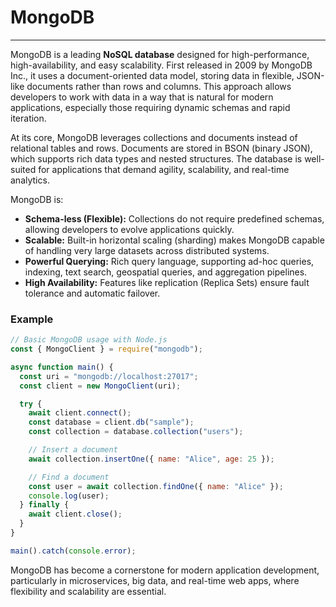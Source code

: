 # MongoDB

---

MongoDB is a leading **NoSQL database** designed for high-performance, high-availability, and easy scalability. First released in 2009 by MongoDB Inc., it uses a document-oriented data model, storing data in flexible, JSON-like documents rather than rows and columns. This approach allows developers to work with data in a way that is natural for modern applications, especially those requiring dynamic schemas and rapid iteration.

At its core, MongoDB leverages collections and documents instead of relational tables and rows. Documents are stored in BSON (binary JSON), which supports rich data types and nested structures. The database is well-suited for applications that demand agility, scalability, and real-time analytics.

MongoDB is:

- **Schema-less (Flexible):** Collections do not require predefined schemas, allowing developers to evolve applications quickly.  
- **Scalable:** Built-in horizontal scaling (sharding) makes MongoDB capable of handling very large datasets across distributed systems.  
- **Powerful Querying:** Rich query language, supporting ad-hoc queries, indexing, text search, geospatial queries, and aggregation pipelines.  
- **High Availability:** Features like replication (Replica Sets) ensure fault tolerance and automatic failover.  

### Example

```javascript
// Basic MongoDB usage with Node.js
const { MongoClient } = require("mongodb");

async function main() {
  const uri = "mongodb://localhost:27017";
  const client = new MongoClient(uri);

  try {
    await client.connect();
    const database = client.db("sample");
    const collection = database.collection("users");

    // Insert a document
    await collection.insertOne({ name: "Alice", age: 25 });

    // Find a document
    const user = await collection.findOne({ name: "Alice" });
    console.log(user);
  } finally {
    await client.close();
  }
}

main().catch(console.error);
```

MongoDB has become a cornerstone for modern application development, particularly in microservices, big data, and real-time web apps, where flexibility and scalability are essential.